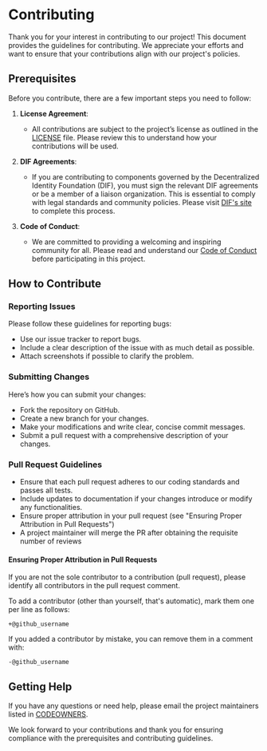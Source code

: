 # Contributing

Thank you for your interest in contributing to our project! This document provides the guidelines for contributing. We appreciate your efforts and want to ensure that your contributions align with our project's policies.

## Prerequisites

Before you contribute, there are a few important steps you need to follow:

1. **License Agreement**:

   - All contributions are subject to the project’s license as outlined in the [LICENSE](/LICENSE.md) file. Please review this to understand how your contributions will be used.

2. **DIF Agreements**:

   - If you are contributing to components governed by the Decentralized Identity Foundation (DIF), you must sign the relevant DIF agreements or be a member of a liaison organization. This is essential to comply with legal standards and community policies. Please visit [DIF's site](https://identity.foundation/join/) to complete this process.

3. **Code of Conduct**:
   - We are committed to providing a welcoming and inspiring community for all. Please read and understand our [Code of Conduct](https://github.com/decentralized-identity/org/blob/master/code-of-conduct.md) before participating in this project.

## How to Contribute

### Reporting Issues

Please follow these guidelines for reporting bugs:

- Use our issue tracker to report bugs.
- Include a clear description of the issue with as much detail as possible.
- Attach screenshots if possible to clarify the problem.

### Submitting Changes

Here’s how you can submit your changes:

- Fork the repository on GitHub.
- Create a new branch for your changes.
- Make your modifications and write clear, concise commit messages.
- Submit a pull request with a comprehensive description of your changes.

### Pull Request Guidelines

- Ensure that each pull request adheres to our coding standards and passes all tests.
- Include updates to documentation if your changes introduce or modify any functionalities.
- Ensure proper attribution in your pull request (see "Ensuring Proper Attribution in Pull Requests")
- A project maintainer will merge the PR after obtaining the requisite number of reviews

#### Ensuring Proper Attribution in Pull Requests

If you are not the sole contributor to a contribution (pull request), please
identify all contributors in the pull request comment.

To add a contributor (other than yourself, that's automatic), mark them one per
line as follows:

```
+@github_username
```

If you added a contributor by mistake, you can remove them in a comment with:

```
-@github_username
```

## Getting Help

If you have any questions or need help, please email the project maintainers listed in [CODEOWNERS](/CODEOWNERS).

We look forward to your contributions and thank you for ensuring compliance with the prerequisites and contributing guidelines.
